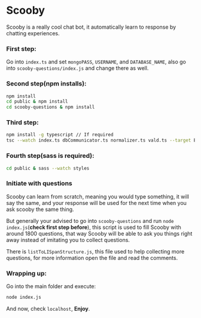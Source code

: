 # Scooby
Scooby is a really cool chat bot, it automatically learn to response by chatting experiences.

### First step:
Go into `index.ts` and set `mongoPASS`, `USERNAME`, and `DATABASE_NAME`, also go into `scooby-questions/index.js` and change there as well.

### Second step(npm installs):
```sh
npm install
cd public & npm install
cd scooby-questions & npm install
```

### Third step:
```sh
npm install -g typescript // If required
tsc --watch index.ts dbCommunicator.ts normalizer.ts vald.ts --target ES5 --module commonjs
```

### Fourth step(sass is required):
```sh
cd public & sass --watch styles
```

### Initiate with questions
Scooby can learn from scratch, meaning you would type something, it will say the same, and your response will be used for the next time when you ask scooby the same thing.

But generally your advised to go into `scooby-questions` and run `node index.js`(**check first step before**), this script is used to fill Scooby with around 1800 questions, that way Scooby will be able to ask you things right away instead of imitating you to collect questions.

There is `listToLISpanStructure.js`, this file used to help collecting more questions, for more information open the file and read the comments.

### Wrapping up:
Go into the main folder and execute:
```sh
node index.js
```

And now, check `localhost`, **Enjoy**.